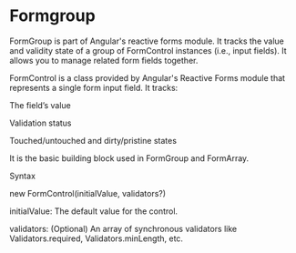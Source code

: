 # Formgroup

FormGroup is part of Angular's reactive forms module.
It tracks the value and validity state of a group of FormControl instances (i.e., input fields). It allows you to manage related form fields together.


FormControl is a class provided by Angular's Reactive Forms module that represents a single form input field. It tracks:

The field’s value

Validation status

Touched/untouched and dirty/pristine states

It is the basic building block used in FormGroup and FormArray.

Syntax

new FormControl(initialValue, validators?)


initialValue: The default value for the control.

validators: (Optional) An array of synchronous validators like Validators.required, Validators.minLength, etc.
